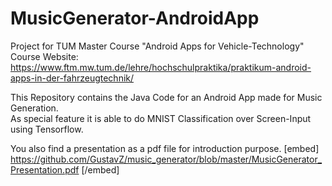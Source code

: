 # MusicGenerator-AndroidApp
Project for TUM Master Course "Android Apps for Vehicle-Technology" <br />
Course Website: https://www.ftm.mw.tum.de/lehre/hochschulpraktika/praktikum-android-apps-in-der-fahrzeugtechnik/

This Repository contains the Java Code for an Android App made for Music Generation. <br />
As special feature it is able to do MNIST Classification over Screen-Input using Tensorflow.

You also find a presentation as a pdf file for introduction purpose.
[embed] https://github.com/GustavZ/music_generator/blob/master/MusicGenerator_Presentation.pdf [/embed]
